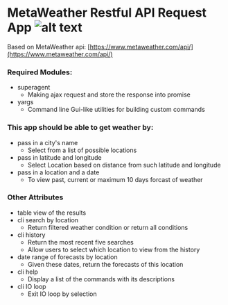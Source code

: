 # MetaWeather Restful API Request App  ![alt text](https://www.metaweather.com/static/img/weather/png/64/s.png "MetaWeather Shower logo")

Based on MetaWeather api: [https://www.metaweather.com/api/](https://www.metaweather.com/api/)

### Required Modules:
* superagent 
   - Making ajax request and store the response into promise
* yargs
   - Command line Gui-like utilities for building custom commands

### This app should be able to get weather by:
* pass in a city's name
   - Select from a list of possible locations
* pass in latitude and longitude
   - Select Location based on distance from such latitude and longitude
* pass in a location and a date
   - To view past, current or maximum 10 days forcast of weather

### Other Attributes
* table view of the results
* cli search by location
    - Return filtered weather condition or return all conditions
* cli history
    - Return the most recent five searches
    - Allow users to select which location to view from the history
* date range of forecasts by location
    - Given these dates, return the forecasts of this location
* cli help
    - Display a list of the commands with its descriptions
* cli IO loop
    - Exit IO loop by selection
